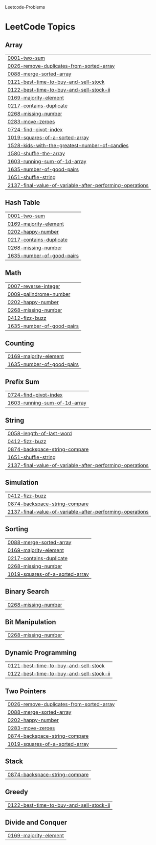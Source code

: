 Leetcode-Problems

<!---LeetCode Topics Start-->
# LeetCode Topics
## Array
|  |
| ------- |
| [0001-two-sum](https://github.com/tayyaba-mustafa/Leetcode-Problems/tree/master/0001-two-sum) |
| [0026-remove-duplicates-from-sorted-array](https://github.com/tayyaba-mustafa/Leetcode-Problems/tree/master/0026-remove-duplicates-from-sorted-array) |
| [0088-merge-sorted-array](https://github.com/tayyaba-mustafa/Leetcode-Problems/tree/master/0088-merge-sorted-array) |
| [0121-best-time-to-buy-and-sell-stock](https://github.com/tayyaba-mustafa/Leetcode-Problems/tree/master/0121-best-time-to-buy-and-sell-stock) |
| [0122-best-time-to-buy-and-sell-stock-ii](https://github.com/tayyaba-mustafa/Leetcode-Problems/tree/master/0122-best-time-to-buy-and-sell-stock-ii) |
| [0169-majority-element](https://github.com/tayyaba-mustafa/Leetcode-Problems/tree/master/0169-majority-element) |
| [0217-contains-duplicate](https://github.com/tayyaba-mustafa/Leetcode-Problems/tree/master/0217-contains-duplicate) |
| [0268-missing-number](https://github.com/tayyaba-mustafa/Leetcode-Problems/tree/master/0268-missing-number) |
| [0283-move-zeroes](https://github.com/tayyaba-mustafa/Leetcode-Problems/tree/master/0283-move-zeroes) |
| [0724-find-pivot-index](https://github.com/tayyaba-mustafa/Leetcode-Problems/tree/master/0724-find-pivot-index) |
| [1019-squares-of-a-sorted-array](https://github.com/tayyaba-mustafa/Leetcode-Problems/tree/master/1019-squares-of-a-sorted-array) |
| [1528-kids-with-the-greatest-number-of-candies](https://github.com/tayyaba-mustafa/Leetcode-Problems/tree/master/1528-kids-with-the-greatest-number-of-candies) |
| [1580-shuffle-the-array](https://github.com/tayyaba-mustafa/Leetcode-Problems/tree/master/1580-shuffle-the-array) |
| [1603-running-sum-of-1d-array](https://github.com/tayyaba-mustafa/Leetcode-Problems/tree/master/1603-running-sum-of-1d-array) |
| [1635-number-of-good-pairs](https://github.com/tayyaba-mustafa/Leetcode-Problems/tree/master/1635-number-of-good-pairs) |
| [1651-shuffle-string](https://github.com/tayyaba-mustafa/Leetcode-Problems/tree/master/1651-shuffle-string) |
| [2137-final-value-of-variable-after-performing-operations](https://github.com/tayyaba-mustafa/Leetcode-Problems/tree/master/2137-final-value-of-variable-after-performing-operations) |
## Hash Table
|  |
| ------- |
| [0001-two-sum](https://github.com/tayyaba-mustafa/Leetcode-Problems/tree/master/0001-two-sum) |
| [0169-majority-element](https://github.com/tayyaba-mustafa/Leetcode-Problems/tree/master/0169-majority-element) |
| [0202-happy-number](https://github.com/tayyaba-mustafa/Leetcode-Problems/tree/master/0202-happy-number) |
| [0217-contains-duplicate](https://github.com/tayyaba-mustafa/Leetcode-Problems/tree/master/0217-contains-duplicate) |
| [0268-missing-number](https://github.com/tayyaba-mustafa/Leetcode-Problems/tree/master/0268-missing-number) |
| [1635-number-of-good-pairs](https://github.com/tayyaba-mustafa/Leetcode-Problems/tree/master/1635-number-of-good-pairs) |
## Math
|  |
| ------- |
| [0007-reverse-integer](https://github.com/tayyaba-mustafa/Leetcode-Problems/tree/master/0007-reverse-integer) |
| [0009-palindrome-number](https://github.com/tayyaba-mustafa/Leetcode-Problems/tree/master/0009-palindrome-number) |
| [0202-happy-number](https://github.com/tayyaba-mustafa/Leetcode-Problems/tree/master/0202-happy-number) |
| [0268-missing-number](https://github.com/tayyaba-mustafa/Leetcode-Problems/tree/master/0268-missing-number) |
| [0412-fizz-buzz](https://github.com/tayyaba-mustafa/Leetcode-Problems/tree/master/0412-fizz-buzz) |
| [1635-number-of-good-pairs](https://github.com/tayyaba-mustafa/Leetcode-Problems/tree/master/1635-number-of-good-pairs) |
## Counting
|  |
| ------- |
| [0169-majority-element](https://github.com/tayyaba-mustafa/Leetcode-Problems/tree/master/0169-majority-element) |
| [1635-number-of-good-pairs](https://github.com/tayyaba-mustafa/Leetcode-Problems/tree/master/1635-number-of-good-pairs) |
## Prefix Sum
|  |
| ------- |
| [0724-find-pivot-index](https://github.com/tayyaba-mustafa/Leetcode-Problems/tree/master/0724-find-pivot-index) |
| [1603-running-sum-of-1d-array](https://github.com/tayyaba-mustafa/Leetcode-Problems/tree/master/1603-running-sum-of-1d-array) |
## String
|  |
| ------- |
| [0058-length-of-last-word](https://github.com/tayyaba-mustafa/Leetcode-Problems/tree/master/0058-length-of-last-word) |
| [0412-fizz-buzz](https://github.com/tayyaba-mustafa/Leetcode-Problems/tree/master/0412-fizz-buzz) |
| [0874-backspace-string-compare](https://github.com/tayyaba-mustafa/Leetcode-Problems/tree/master/0874-backspace-string-compare) |
| [1651-shuffle-string](https://github.com/tayyaba-mustafa/Leetcode-Problems/tree/master/1651-shuffle-string) |
| [2137-final-value-of-variable-after-performing-operations](https://github.com/tayyaba-mustafa/Leetcode-Problems/tree/master/2137-final-value-of-variable-after-performing-operations) |
## Simulation
|  |
| ------- |
| [0412-fizz-buzz](https://github.com/tayyaba-mustafa/Leetcode-Problems/tree/master/0412-fizz-buzz) |
| [0874-backspace-string-compare](https://github.com/tayyaba-mustafa/Leetcode-Problems/tree/master/0874-backspace-string-compare) |
| [2137-final-value-of-variable-after-performing-operations](https://github.com/tayyaba-mustafa/Leetcode-Problems/tree/master/2137-final-value-of-variable-after-performing-operations) |
## Sorting
|  |
| ------- |
| [0088-merge-sorted-array](https://github.com/tayyaba-mustafa/Leetcode-Problems/tree/master/0088-merge-sorted-array) |
| [0169-majority-element](https://github.com/tayyaba-mustafa/Leetcode-Problems/tree/master/0169-majority-element) |
| [0217-contains-duplicate](https://github.com/tayyaba-mustafa/Leetcode-Problems/tree/master/0217-contains-duplicate) |
| [0268-missing-number](https://github.com/tayyaba-mustafa/Leetcode-Problems/tree/master/0268-missing-number) |
| [1019-squares-of-a-sorted-array](https://github.com/tayyaba-mustafa/Leetcode-Problems/tree/master/1019-squares-of-a-sorted-array) |
## Binary Search
|  |
| ------- |
| [0268-missing-number](https://github.com/tayyaba-mustafa/Leetcode-Problems/tree/master/0268-missing-number) |
## Bit Manipulation
|  |
| ------- |
| [0268-missing-number](https://github.com/tayyaba-mustafa/Leetcode-Problems/tree/master/0268-missing-number) |
## Dynamic Programming
|  |
| ------- |
| [0121-best-time-to-buy-and-sell-stock](https://github.com/tayyaba-mustafa/Leetcode-Problems/tree/master/0121-best-time-to-buy-and-sell-stock) |
| [0122-best-time-to-buy-and-sell-stock-ii](https://github.com/tayyaba-mustafa/Leetcode-Problems/tree/master/0122-best-time-to-buy-and-sell-stock-ii) |
## Two Pointers
|  |
| ------- |
| [0026-remove-duplicates-from-sorted-array](https://github.com/tayyaba-mustafa/Leetcode-Problems/tree/master/0026-remove-duplicates-from-sorted-array) |
| [0088-merge-sorted-array](https://github.com/tayyaba-mustafa/Leetcode-Problems/tree/master/0088-merge-sorted-array) |
| [0202-happy-number](https://github.com/tayyaba-mustafa/Leetcode-Problems/tree/master/0202-happy-number) |
| [0283-move-zeroes](https://github.com/tayyaba-mustafa/Leetcode-Problems/tree/master/0283-move-zeroes) |
| [0874-backspace-string-compare](https://github.com/tayyaba-mustafa/Leetcode-Problems/tree/master/0874-backspace-string-compare) |
| [1019-squares-of-a-sorted-array](https://github.com/tayyaba-mustafa/Leetcode-Problems/tree/master/1019-squares-of-a-sorted-array) |
## Stack
|  |
| ------- |
| [0874-backspace-string-compare](https://github.com/tayyaba-mustafa/Leetcode-Problems/tree/master/0874-backspace-string-compare) |
## Greedy
|  |
| ------- |
| [0122-best-time-to-buy-and-sell-stock-ii](https://github.com/tayyaba-mustafa/Leetcode-Problems/tree/master/0122-best-time-to-buy-and-sell-stock-ii) |
## Divide and Conquer
|  |
| ------- |
| [0169-majority-element](https://github.com/tayyaba-mustafa/Leetcode-Problems/tree/master/0169-majority-element) |
<!---LeetCode Topics End-->